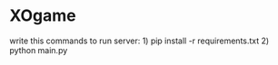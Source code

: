 # XOgame

write this commands to run server:
    1) pip install -r requirements.txt
    2) python main.py